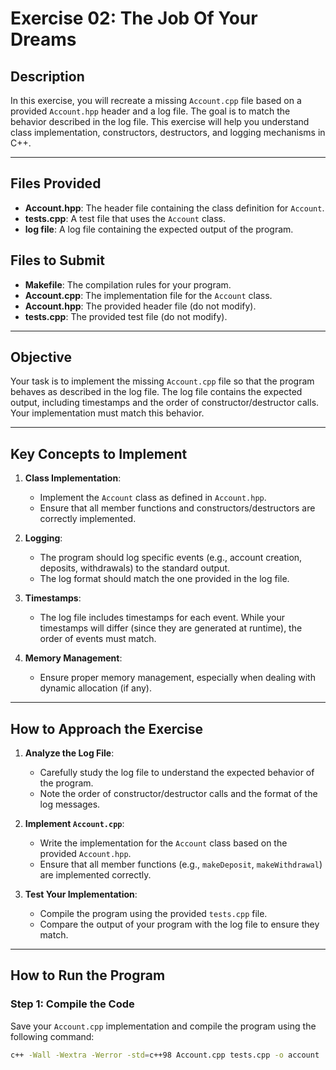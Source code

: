 # Exercise 02: The Job Of Your Dreams

## Description

In this exercise, you will recreate a missing `Account.cpp` file based on a provided `Account.hpp` header and a log file. The goal is to match the behavior described in the log file. This exercise will help you understand class implementation, constructors, destructors, and logging mechanisms in C++.

---

## Files Provided
- **Account.hpp**: The header file containing the class definition for `Account`.
- **tests.cpp**: A test file that uses the `Account` class.
- **log file**: A log file containing the expected output of the program.

## Files to Submit
- **Makefile**: The compilation rules for your program.
- **Account.cpp**: The implementation file for the `Account` class.
- **Account.hpp**: The provided header file (do not modify).
- **tests.cpp**: The provided test file (do not modify).

---

## Objective

Your task is to implement the missing `Account.cpp` file so that the program behaves as described in the log file. The log file contains the expected output, including timestamps and the order of constructor/destructor calls. Your implementation must match this behavior.

---

## Key Concepts to Implement

1. **Class Implementation**:
   - Implement the `Account` class as defined in `Account.hpp`.
   - Ensure that all member functions and constructors/destructors are correctly implemented.

2. **Logging**:
   - The program should log specific events (e.g., account creation, deposits, withdrawals) to the standard output.
   - The log format should match the one provided in the log file.

3. **Timestamps**:
   - The log file includes timestamps for each event. While your timestamps will differ (since they are generated at runtime), the order of events must match.

4. **Memory Management**:
   - Ensure proper memory management, especially when dealing with dynamic allocation (if any).

---

## How to Approach the Exercise

1. **Analyze the Log File**:
   - Carefully study the log file to understand the expected behavior of the program.
   - Note the order of constructor/destructor calls and the format of the log messages.

2. **Implement `Account.cpp`**:
   - Write the implementation for the `Account` class based on the provided `Account.hpp`.
   - Ensure that all member functions (e.g., `makeDeposit`, `makeWithdrawal`) are implemented correctly.

3. **Test Your Implementation**:
   - Compile the program using the provided `tests.cpp` file.
   - Compare the output of your program with the log file to ensure they match.

---

## How to Run the Program

### Step 1: Compile the Code
Save your `Account.cpp` implementation and compile the program using the following command:

```bash
c++ -Wall -Wextra -Werror -std=c++98 Account.cpp tests.cpp -o account
